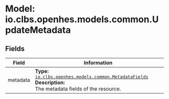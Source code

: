 # Model: io.clbs.openhes.models.common.UpdateMetadata

## Fields

| Field | Information |
| --- | --- |
| metadata | <b>Type:</b> [`io.clbs.openhes.models.common.MetadataFields`](model-io-clbs-openhes-models-common-metadatafields.md)<br><b>Description:</b><br>The metadata fields of the resource. |

